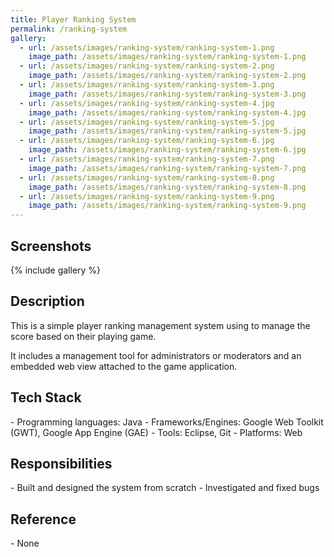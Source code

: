```yaml
---
title: Player Ranking System
permalink: /ranking-system
gallery:
  - url: /assets/images/ranking-system/ranking-system-1.png
    image_path: /assets/images/ranking-system/ranking-system-1.png
  - url: /assets/images/ranking-system/ranking-system-2.png
    image_path: /assets/images/ranking-system/ranking-system-2.png
  - url: /assets/images/ranking-system/ranking-system-3.png
    image_path: /assets/images/ranking-system/ranking-system-3.png
  - url: /assets/images/ranking-system/ranking-system-4.jpg
    image_path: /assets/images/ranking-system/ranking-system-4.jpg
  - url: /assets/images/ranking-system/ranking-system-5.jpg
    image_path: /assets/images/ranking-system/ranking-system-5.jpg
  - url: /assets/images/ranking-system/ranking-system-6.jpg
    image_path: /assets/images/ranking-system/ranking-system-6.jpg
  - url: /assets/images/ranking-system/ranking-system-7.png
    image_path: /assets/images/ranking-system/ranking-system-7.png
  - url: /assets/images/ranking-system/ranking-system-8.png
    image_path: /assets/images/ranking-system/ranking-system-8.png
  - url: /assets/images/ranking-system/ranking-system-9.png
    image_path: /assets/images/ranking-system/ranking-system-9.png
---
```


<h2>Screenshots</h2>
{% include gallery %}

<h2>Description</h2>
This is a simple player ranking management system using to manage the score based on their playing game.

It includes a management tool for administrators or moderators and an embedded web view attached to the game application.

<h2>Tech Stack</h2>
- Programming languages: Java
- Frameworks/Engines: Google Web Toolkit (GWT), Google App Engine (GAE)
- Tools: Eclipse, Git
- Platforms: Web

<h2>Responsibilities</h2>
- Built and designed the system from scratch
- Investigated and fixed bugs

<h2>Reference</h2>
- None
